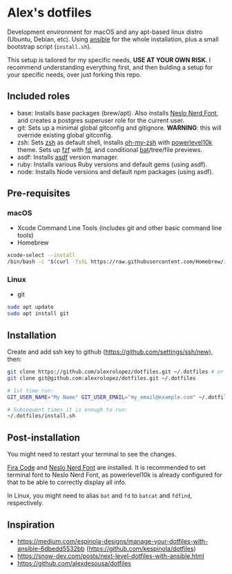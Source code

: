 # Alex's dotfiles
Development environment for macOS and any apt-based linux distro (Ubuntu, Debian, etc).
Using [ansible] for the whole installation, plus a small bootstrap script (`install.sh`).

This setup is tailored for my specific needs, **USE AT YOUR OWN RISK**.
I recommend understanding everything first, and then bulding a setup for your specific needs, over just forking this repo.

## Included roles
- base: Installs base packages (brew/apt). Also installs [Neslo Nerd Font], and creates a postgres superuser role for the current user.
- git: Sets up a minimal global gitconfig and gitignore. **WARNING**: this will override existing global gitconfig.
- zsh: Sets [zsh] as default shell, installs [oh-my-zsh] with [powerlevel10k] theme. Sets up [fzf] with [fd], and conditional [bat]/tree/file previews.
- asdf: Installs [asdf] version manager.
- ruby: Installs various Ruby versions and default gems (using asdf).
- node: Installs Node versions and default npm packages (using asdf).

## Pre-requisites

### macOS
- Xcode Command Line Tools (includes git and other basic command line tools)
- Homebrew
```bash
xcode-select --install
/bin/bash -c "$(curl -fsSL https://raw.githubusercontent.com/Homebrew/install/HEAD/install.sh)"
```

### Linux
- git
```bash
sudo apt update
sudo apt install git
```

## Installation
Create and add ssh key to github (https://github.com/settings/ssh/new), then:

```bash
git clone https://github.com/alexrolopez/dotfiles.git ~/.dotfiles # or
git clone git@github.com:alexrolopez/dotfiles.git ~/.dotfiles

# 1st time run:
GIT_USER_NAME="My Name" GIT_USER_EMAIL="my_email@example.com" ~/.dotfiles/install.sh

# Subsequent times it is enough to run:
~/.dotfiles/install.sh
```

## Post-installation
You might need to restart your terminal to see the changes.

[Fira Code] and [Neslo Nerd Font] are installed.
It is recommended to set terminal font to Neslo Nerd Font, as powerlevel10k is already configured for that to be able to correctly display all info.

In Linux, you might need to alias `bat` and `fd` to `batcat` and `fdfind`, respectively.

## Inspiration
- https://medium.com/espinola-designs/manage-your-dotfiles-with-ansible-6dbedd5532bb (https://github.com/kespinola/dotfiles)
- https://snow-dev.com/posts/next-level-dotfiles-with-ansible.html 
- https://github.com/alexdesousa/dotfiles

[ansible]: https://docs.ansible.com/ansible/latest/index.html
[zsh]: https://zsh.sourceforge.io/
[oh-my-zsh]: https://github.com/ohmyzsh/ohmyzsh
[powerlevel10k]: https://github.com/romkatv/powerlevel10k
[Neslo Nerd Font]: https://github.com/romkatv/powerlevel10k/blob/master/font.md
[Fira Code]: https://github.com/tonsky/FiraCode
[fzf]: https://github.com/junegunn/fzf
[fd]: https://github.com/sharkdp/fd
[bat]: https://github.com/sharkdp/bat
[asdf]: http://asdf-vm.com/
